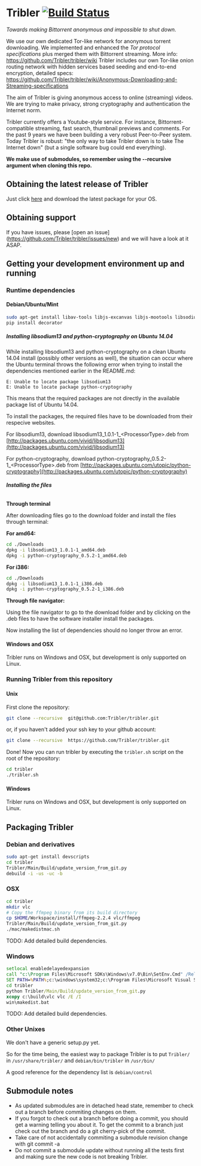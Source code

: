 # Tribler           [![Build Status](http://jenkins.tribler.org/job/Test_tribler_devel/badge/icon)](http://jenkins.tribler.org/job/Test_tribler_devel/)

_Towards making Bittorrent anonymous and impossible to shut down._

We use our own dedicated Tor-like network for anonymous torrent downloading. We implemented and enhanced the _Tor protocol specifications_ plus merged them with Bittorrent streaming. More info: https://github.com/Tribler/tribler/wiki
Tribler includes our own Tor-like onion routing network with hidden services based seeding and end-to-end encryption, detailed specs: https://github.com/Tribler/tribler/wiki/Anonymous-Downloading-and-Streaming-specifications

The aim of Tribler is giving anonymous access to online (streaming) videos. We are trying to make privacy, strong cryptography and authentication the Internet norm.

Tribler currently offers a Youtube-style service. For instance, Bittorrent-compatible streaming, fast search, thumbnail previews and comments. For the past 9 years we have been building a very robust Peer-to-Peer system. Today Tribler is robust: "the only way to take Tribler down is to take The Internet down" (but a single software bug could end everything).

__We make use of submodules, so remember using the --recursive argument when cloning this repo.__

## Obtaining the latest release of Tribler

Just click [here](https://github.com/Tribler/tribler/releases/latest) and download the latest package for your OS.

## Obtaining support

If you have issues, please [open an issue] (https://github.com/Tribler/tribler/issues/new) and we will have a look at it ASAP.

## Getting your development environment up and running

### Runtime dependencies

#### Debian/Ubuntu/Mint
```bash
sudo apt-get install libav-tools libjs-excanvas libjs-mootools libsodium13 libx11-6 python-apsw python-cherrypy3 python-crypto python-cryptography python-feedparser python-gmpy python-leveldb python-libtorrent python-m2crypto python-netifaces python-pil python-pyasn1 python-requests python-twisted python-wxgtk2.8 python2.7 vlc python-pip
pip install decorator
```
##### **Installing libsodium13 and python-cryptography on Ubuntu 14.04**

While installing libsodium13 and python-cryptography on a clean Ubuntu 14.04 install (possibly other versions as well), the situation can occur where the Ubuntu terminal throws the following error when trying to install the dependencies mentioned earlier in the README.md:

    E: Unable to locate package libsodium13
    E: Unable to locate package python-cryptography

This means that the required packages are not directly in the available package list of Ubuntu 14.04.

To install the packages, the required files have to be downloaded from their respecive websites.

For libsodium13, download libsodium13\_1.0.1-1\_<ProcessorType\>.deb from [http://packages.ubuntu.com/vivid/libsodium13](http://packages.ubuntu.com/vivid/libsodium13)

For python-cryptography, download python-cryptography\_0.5.2-1\_<ProcessorType\>.deb from [http://packages.ubuntu.com/utopic/python-cryptography](http://packages.ubuntu.com/utopic/python-cryptography)

###### **Installing the files**
**Through terminal**

After downloading files go to the download folder and install the files through terminal:

**For amd64:**

```bash
cd ./Downloads
dpkg -i libsodium13_1.0.1-1_amd64.deb
dpkg -i python-cryptography_0.5.2-1_amd64.deb
```
**For i386:**

```bash
cd ./Downloads
dpkg -i libsodium13_1.0.1-1_i386.deb
dpkg -i python-cryptography_0.5.2-1_i386.deb
```

**Through file navigator:**

Using the file navigator to go to the download folder and by clicking on the .deb files to have the software installer install the packages.

Now installing the list of dependencies should no longer throw an error.

#### Windows and OSX

Tribler runs on Windows and OSX, but development is only supported on Linux.

### Running Tribler from this repository
#### Unix
First clone the repository:

```bash
git clone --recursive  git@github.com:Tribler/tribler.git
```

or, if you haven't added your ssh key to your github account:

```bash
git clone --recursive  https://github.com/Tribler/tribler.git
```

Done!
Now you can run tribler by executing the ```tribler.sh``` script on the root of the repository:

```bash
cd tribler
./tribler.sh
```
#### Windows

Tribler runs on Windows and OSX, but development is only supported on Linux.

## Packaging Tribler

### Debian and derivatives

```bash
sudo apt-get install devscripts
cd tribler
Tribler/Main/Build/update_version_from_git.py
debuild -i -us -uc -b
```

### OSX

```bash
cd tribler
mkdir vlc
# Copy the ffmpeg binary from its build directory
cp $HOME/Workspace/install/ffmpeg-2.2.4 vlc/ffmpeg
Tribler/Main/Build/update_version_from_git.py
./mac/makedistmac.sh
```
TODO: Add detailed build dependencies.

### Windows

```cmd
setlocal enabledelayedexpansion
call "c:\Program Files\Microsoft SDKs\Windows\v7.0\Bin\SetEnv.Cmd" /Release /x86
SET PATH=%PATH%;c:\windows\system32;c:\Program Files\Microsoft Visual Studio 9.0\VC\bin
cd tribler
python Tribler/Main/Build/update_version_from_git.py
xcopy c:\build\vlc vlc /E /I
win\makedist.bat
```

TODO: Add detailed build dependencies.

### Other Unixes

We don't have a generic setup.py yet.

So for the time being, the easiest way to package Tribler is to put ```Tribler/``` in ```/usr/share/tribler/``` and ```debian/bin/tribler``` in ```/usr/bin/```

A good reference for the dependency list is ```debian/control```

## Submodule notes
 - As updated submodules are in detached head state, remember to check out a branch before commiting changes on them.
 - If you forgot to check out a branch before doing a commit, you should get a warning telling you about it. To get the commit to a branch just check out the branch and do a git cherry-pick of the commit.
 - Take care of not accidentally commiting a submodule revision change with git commit -a
 - Do not commit a submodule update without running all the tests first and making sure the new code is not breaking Tribler.
